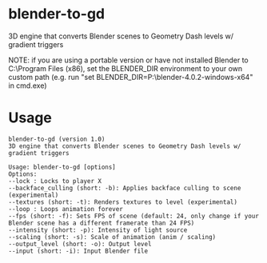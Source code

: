 # blender-to-gd
3D engine that converts Blender scenes to Geometry Dash levels w/ gradient triggers 

NOTE: if you are using a portable version or have not installed Blender to C:\Program Files (x86), set the BLENDER_DIR environment to your own custom path (e.g. run "set BLENDER_DIR=P:\blender-4.0.2-windows-x64" in cmd.exe)

# Usage
```
blender-to-gd (version 1.0) 
3D engine that converts Blender scenes to Geometry Dash levels w/ gradient triggers 

Usage: blender-to-gd [options]
Options:
--lock : Locks to player X
--backface_culling (short: -b): Applies backface culling to scene (experimental)
--textures (short: -t): Renders textures to level (experimental)
--loop : Loops animation forever
--fps (short: -f): Sets FPS of scene (default: 24, only change if your Blender scene has a different framerate than 24 FPS)
--intensity (short: -p): Intensity of light source
--scaling (short: -s): Scale of animation (anim / scaling)
--output_level (short: -o): Output level
--input (short: -i): Input Blender file
```
